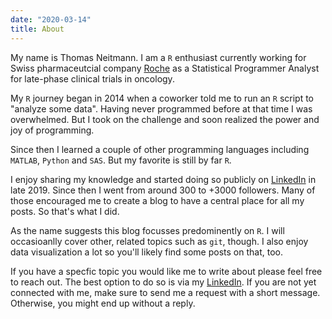 ```yaml
---
date: "2020-03-14"
title: About
---
```


My name is Thomas Neitmann. I am a `R` enthusiast currently working for Swiss pharmaceutcial company [Roche](https://www.roche.com/) as a Statistical Programmer Analyst for late-phase clinical trials in oncology.

My `R` journey began in 2014 when a coworker told me to run an `R` script to "analyze some data". Having never programmed before at that time I was overwhelmed. But I took on the challenge and soon realized the power and joy of programming.

Since then I learned a couple of other programming languages including `MATLAB`, `Python` and `SAS`. But my favorite is still by far `R`.

I enjoy sharing my knowledge and started doing so publicly on [LinkedIn](https://www.linkedin.com/in/thomasneitmann/) in late 2019. Since then I went from around 300 to +3000 followers. Many of those encouraged me to create a blog to have a central place for all my posts. So that's what I did.

As the name suggests this blog focusses predominently on `R`. I will occasioanlly cover other, related topics such as `git`, though. I also enjoy data visualization a lot so you'll likely find some posts on that, too.

If you have a specfic topic you would like me to write about please feel free to reach out. The best option to do so is via my [LinkedIn](https://www.linkedin.com/in/thomasneitmann/). If you are not yet connected with me, make sure to send me a request with a short message. Otherwise, you might end up without a reply.
